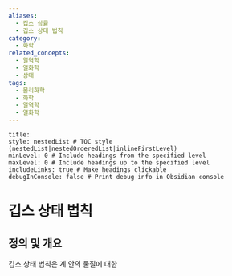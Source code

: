 ```yaml
---
aliases:
  - 깁스 상률
  - 깁스 상태 법칙
category:
  - 화학
related_concepts:
  - 열역학
  - 열화학
  - 상태
tags:
  - 물리화학
  - 화학
  - 열역학
  - 열화학
---
```


```table-of-contents
title: 
style: nestedList # TOC style (nestedList|nestedOrderedList|inlineFirstLevel)
minLevel: 0 # Include headings from the specified level
maxLevel: 0 # Include headings up to the specified level
includeLinks: true # Make headings clickable
debugInConsole: false # Print debug info in Obsidian console
```
# 깁스 상태 법칙
## 정의 및 개요

깁스 상태 법칙은 계 안의 물질에 대한